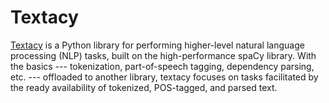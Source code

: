 # Textacy

[Textacy](https://github.com/chartbeat-labs/textacy) is a Python library for performing higher-level natural language processing (NLP) tasks, built on the high-performance spaCy library. With the basics --- tokenization, part-of-speech tagging, dependency parsing, etc. --- offloaded to another library, textacy focuses on tasks facilitated by the ready availability of tokenized, POS-tagged, and parsed text.

